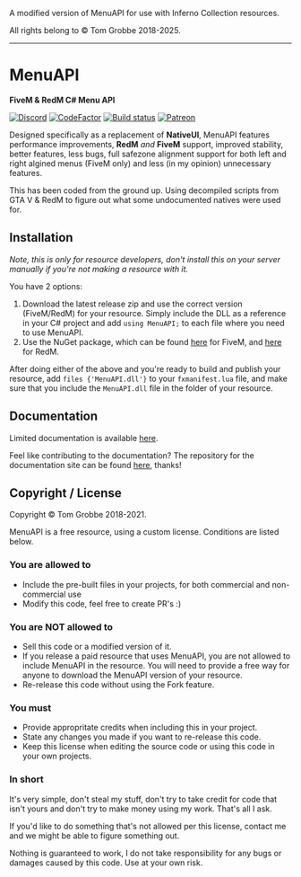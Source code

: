 A modified version of MenuAPI for use with Inferno Collection resources.

All rights belong to © Tom Grobbe 2018-2025.

***

# MenuAPI

**FiveM & RedM C# Menu API**

[![Discord](https://discordapp.com/api/guilds/285424882534187008/widget.png)](https://vespura.com/discord) [![CodeFactor](https://www.codefactor.io/repository/github/tomgrobbe/menuapi/badge)](https://www.codefactor.io/repository/github/tomgrobbe/menuapi) [![Build status](https://ci.appveyor.com/api/projects/status/8nqoeyg0e9rn10ih/branch/master?svg=true)](https://ci.appveyor.com/project/TomGrobbe/menuapi/branch/master) [![Patreon](https://img.shields.io/badge/donate-Patreon-orange.svg)](https://www.patreon.com/vespura)

Designed specifically as a replacement of **NativeUI**, MenuAPI features performance improvements, **RedM** _and_ **FiveM** support, improved stability, better features, less bugs, full safezone alignment support for both left and right algined menus (FiveM only) and less (in my opinion) unnecessary features.

This has been coded from the ground up. Using decompiled scripts from GTA V & RedM to figure out what some undocumented natives were used for.

## Installation

_Note, this is only for resource developers, don't install this on your server manually if you're not making a resource with it._

You have 2 options:

1. Download the latest release zip and use the correct version (FiveM/RedM) for your resource. Simply include the DLL as a reference in your C# project and add `using MenuAPI;` to each file where you need to use MenuAPI.
2. Use the NuGet package, which can be found [here](https://www.nuget.org/packages/MenuAPI.FiveM/) for FiveM, and [here](https://www.nuget.org/packages/MenuAPI.RedM/) for RedM.

After doing either of the above and you're ready to build and publish your resource, add `files {'MenuAPI.dll'}` to your `fxmanifest.lua` file, and make sure that you include the `MenuAPI.dll` file in the folder of your resource.

## Documentation

Limited documentation is available [here](https://docs.vespura.com/mapi).

Feel like contributing to the documentation? The repository for the documentation site can be found [here](https://github.com/TomGrobbe/MenuAPI-Docs), thanks!

## Copyright / License

Copyright © Tom Grobbe 2018-2021.

MenuAPI is a free resource, using a custom license.
Conditions are listed below.

### You are allowed to

- Include the pre-built files in your projects, for both commercial and non-commercial use
- Modify this code, feel free to create PR's :)

### You are NOT allowed to

- Sell this code or a modified version of it.
- If you release a paid resource that uses MenuAPI, you are not allowed to include MenuAPI in the resource. You will need to provide a free way for anyone to download the MenuAPI version of your resource.
- Re-release this code without using the Fork feature.

### You must

- Provide appropritate credits when including this in your project.
- State any changes you made if you want to re-release this code.
- Keep this license when editing the source code or using this code in your own projects.

### In short

It's very simple, don't steal my stuff, don't try to take credit for code that isn't yours and don't try to make money using my work. That's all I ask.

If you'd like to do something that's not allowed per this license, contact me and we might be able to figure something out.

Nothing is guaranteed to work, I do not take responsibility for any bugs or damages caused by this code. Use at your own risk.
